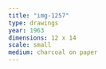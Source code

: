 ```yaml
---
title: "img-1257"
type: drawings
year: 1963
dimensions: 12 x 14
scale: small
medium: charcoal on paper
---
```

